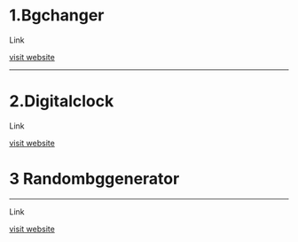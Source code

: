 # 1.Bgchanger
Link

[visit website](https://bgchangers.netlify.app/)
***

# 2.Digitalclock
Link

[visit website](https://digitalclockdk.netlify.app/)
# 3 Randombggenerator
***
Link

[visit website](https://randombggenerators.netlify.app/)

